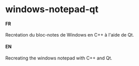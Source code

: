 # windows-notepad-qt

#### FR
Recréation du bloc-notes de Windows en C++ à l'aide de Qt.


#### EN
Recreating the windows notepad with C++ and Qt.
